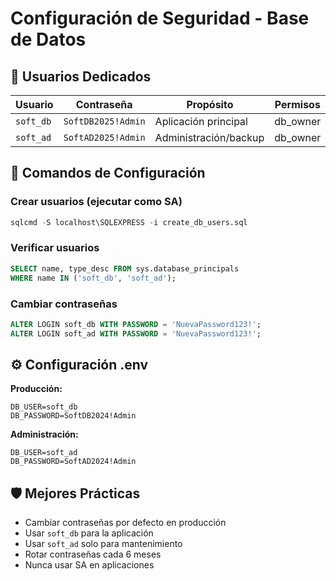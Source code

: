 # Configuración de Seguridad - Base de Datos

## 👥 Usuarios Dedicados

| Usuario   | Contraseña         | Propósito             | Permisos |
| --------- | ------------------ | --------------------- | -------- |
| `soft_db` | `SoftDB2025!Admin` | Aplicación principal  | db_owner |
| `soft_ad` | `SoftAD2025!Admin` | Administración/backup | db_owner |

## 🔧 Comandos de Configuración

### Crear usuarios (ejecutar como SA)

```sql
sqlcmd -S localhost\SQLEXPRESS -i create_db_users.sql
```

### Verificar usuarios

```sql
SELECT name, type_desc FROM sys.database_principals
WHERE name IN ('soft_db', 'soft_ad');
```

### Cambiar contraseñas

```sql
ALTER LOGIN soft_db WITH PASSWORD = 'NuevaPassword123!';
ALTER LOGIN soft_ad WITH PASSWORD = 'NuevaPassword123!';
```

## ⚙️ Configuración .env

**Producción:**

```env
DB_USER=soft_db
DB_PASSWORD=SoftDB2024!Admin
```

**Administración:**

```env
DB_USER=soft_ad
DB_PASSWORD=SoftAD2024!Admin
```

## 🛡️ Mejores Prácticas

- Cambiar contraseñas por defecto en producción
- Usar `soft_db` para la aplicación
- Usar `soft_ad` solo para mantenimiento
- Rotar contraseñas cada 6 meses
- Nunca usar SA en aplicaciones
